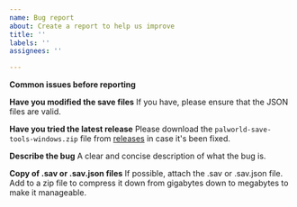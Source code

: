 ```yaml
---
name: Bug report
about: Create a report to help us improve
title: ''
labels: ''
assignees: ''

---
```


**Common issues before reporting**

**Have you modified the save files**
If you have, please ensure that the JSON files are valid.

**Have you tried the latest release**
Please download the `palworld-save-tools-windows.zip` file from [releases](https://github.com/cheahjs/palworld-save-tools/releases/latest) in case it's been fixed.

**Describe the bug**
A clear and concise description of what the bug is.

**Copy of .sav or .sav.json files**
If possible, attach the .sav or .sav.json file. Add to a zip file to compress it down from gigabytes down to megabytes to make it manageable.
